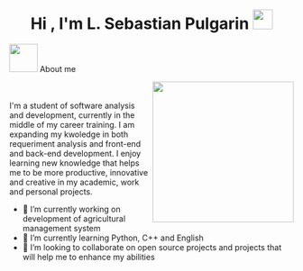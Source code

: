 <h1 align="center">Hi , I'm L. Sebastian Pulgarin <img src="https://media.giphy.com/media/hvRJCLFzcasrR4ia7z/giphy.gif" width="35"></h1>	

<picture><img src = "https://github.com/7oSkaaa/7oSkaaa/blob/main/Images/about_me.gif?raw=true" width = 50px></picture> About me

<picture> <img align="right" src="https://github.com/7oSkaaa/7oSkaaa/blob/main/Images/Right_Side.gif?raw=true" width = 250px></picture>

<br><br>
I'm a student of software analysis and development, currently in the middle of my career training. I am expanding my
kwoledge in both requeriment analysis and front-end and back-end development. I enjoy learning new knowledge that helps 
me to be more productive, innovative and creative in my academic, work and personal projects.

- 🔭 I’m currently working on development of agricultural management system 
- 🌱 I’m currently learning Python, C++ and English
- 👯 I’m looking to collaborate on open source projects and projects that will help me to enhance my abilities
